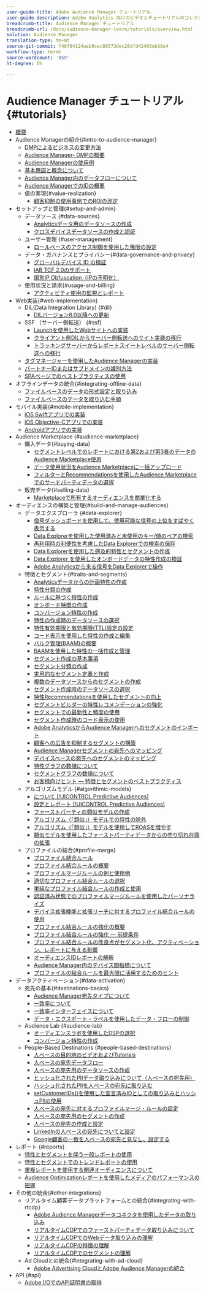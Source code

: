```yaml
---
user-guide-title: Adobe Audience Manager チュートリアル
user-guide-description: Adobe Analytics 向けのビデオとチュートリアルのコレクションです。
breadcrumb-title: Audience Manager チュートリアル
breadcrumb-url: /docs/audience-manager-learn/tutorials/overview.html
solution: Audience Manager
translation-type: tm+mt
source-git-commit: f46f94124aeb9cec80573dec28dfd42400eb98e4
workflow-type: tm+mt
source-wordcount: '859'
ht-degree: 6%

---
```



# Audience Manager チュートリアル {#tutorials}

+ [概要](overview.md)
+ Audience Managerの紹介{#intro-to-audience-manager}
   + [DMPによるビジネスの変更方法](intro-to-audience-manager/how-a-dmp-can-change-your-business.md)
   + [Audience Manager- DMPの概要](intro-to-audience-manager/audience-manager-overview-of-a-dmp.md)
   + [Audience Managerの使用例](intro-to-audience-manager/audience-manager-use-cases.md)
   + [基本用語と概念について](intro-to-audience-manager/understanding-basic-terms-and-concepts-in-audience-manager.md)
   + [Audience Manager内のデータフローについて](intro-to-audience-manager/understanding-the-data-flow-in-audience-manager.md)
   + [Audience ManagerでのIDの概要](intro-to-audience-manager/introduction-to-identity-in-audience-manager.md)
   + 値の実現{#value-realization}
      + [顧客抑制の使用事例でのROIの測定](intro-to-audience-manager/value-realization/measuring-roi-in-a-customer-suppression-use-case.md)
+ セットアップと管理{#setup-and-admin}
   + データソース {#data-sources}
      + [Analyticsデータ用のデータソースの作成](setup-and-admin/data-sources/create-a-data-source-for-analytics-data.md)
      + [クロスデバイスデータソースの作成と認証](setup-and-admin/data-sources/creating-a-cross-device-data-source-and-authenticating.md)
   + ユーザー管理 {#user-management}
      + [ロールベースのアクセス制御を使用した権限の設定](setup-and-admin/user-management/setting-permissions-with-role-based-access-control.md)
   + データ・ガバナンスとプライバシー{#data-governance-and-privacy}
      + [グローバルデバイス ID の検証](setup-and-admin/data-governance-and-privacy/global-device-id-validation.md)
      + [IAB TCF 2.0のサポート](setup-and-admin/data-governance-and-privacy/iab-tcf-support.md)
      + [国別IP Obfuscation（IPの不明化）](setup-and-admin/data-governance-and-privacy/ip-obfuscation-by-country.md)
   + 使用状況と請求{#usage-and-billing}
      + [アクティビティ使用の監視とレポート](setup-and-admin/usage-and-billing/monitoring-and-reporting-on-activity-usage.md)
+ Web実装{#web-implementation}
   + DIL(Data Integration Library) {#dil}
      + [DILバージョン8.0以降への更新](web-implementation/dil/updating-to-dil-version-8-0-or-greater.md)
   + SSF （サーバー側転送） {#ssf}
      + [Launchを使用したWebサイトへの実装](https://docs.adobe.com/content/help/en/experience-cloud/implementing-in-websites-with-launch/index.html)
      + [クライアント側DILからサーバー側転送へのサイト実装の移行](web-implementation/ssf/migrating-your-site-implementation-from-client-side-dil-to-server-side-forwarding.md)
      + [トラッキングサーバーからレポートスイートレベルのサーバー側転送への移行](web-implementation/ssf/migrating-from-tracking-server-to-report-suite-level-server-side-forwarding.md)
   + [タグマネージャーを使用したAudience Managerの実装](web-implementation/using-tag-managers-to-implement-audience-manager.md)
   + [パートナーIDまたはサブドメインの識別方法](web-implementation/how-to-identify-your-partner-id-or-subdomain.md)
   + [SPAページでのベストプラクティスの使用](web-implementation/using-best-practices-on-spa-pages-when-sending-data-to-aam.md)
+ オフラインデータの統合{#integrating-offline-data}
   + [ファイルベースのデータの形式設定と取り込み](integrating-offline-data/formatting-and-ingesting-file-based-data.md)
   + [ファイルベースのデータを取り込む手順](integrating-offline-data/steps-for-ingesting-file-based-data.md)
+ モバイル実装{#mobile-implementation}
   + [iOS Swiftアプリでの実装](https://docs.adobe.com/content/help/en/experience-cloud/implementing-in-mobile-ios-swift-apps-with-launch/index.html)
   + [iOS Objective-Cアプリでの実装](https://docs.adobe.com/content/help/en/experience-cloud/implementing-in-mobile-ios-objective-c-apps-with-launch/index.html)
   + [Androidアプリでの実装](https://docs.adobe.com/content/help/en/experience-cloud/implementing-in-mobile-android-apps-with-launch/index.html)
+ Audience Marketplace {#audience-marketplace}
   + 購入データ{#buying-data}
      + [セグメントレベルでのレポートにおける第2および第3者のデータのAudience Marketplace使用](audience-marketplace/buying-data/reporting-2nd-and-3rd-party-data-usage-in-the-audience-marketplace-at-the-segment-level.md)
      + [データ使用状況をAudience Marketplaceに一括アップロード](audience-marketplace/buying-data/bulk-uploading-data-usage-into-the-audience-marketplace.md)
      + [フィルターとRecommendationsを使用したAudience Marketplaceでのサードパーティデータの選択](audience-marketplace/buying-data/using-filters-and-recommendations-to-choose-3rd-party-data-in-audience-marketplace.md)
   + 販売データ{#selling-data}
      + [Marketplaceで所有するオーディエンスを商業化する](audience-marketplace/selling-data/commercialize-owned-audiences-on-marketplace.md)
+ オーディエンスの構築と管理{#build-and-manage-audiences}
   + データエクスプローラ {#data-explorer}
      + [信号ダッシュボードを使用して、使用可能な信号の上位をすばやく表示する](build-and-manage-audiences/data-explorer/using-the-signals-dashboard-to-quickly-view-top-available-signals.md)
      + [Data Explorerを使用した使用済みと未使用のキー/値のペアの検索](build-and-manage-audiences/data-explorer/using-data-explorer-to-search-for-used-and-unused-key-value-pairs.md)
      + [再利用時の利便性を考慮したData Explorerでの検索の保存](build-and-manage-audiences/data-explorer/saving-searches-in-data-explorer-for-convenience-in-re-use.md)
      + [Data Explorerを使用した遡及的特性とセグメントの作成](build-and-manage-audiences/data-explorer/using-data-explorer-to-create-retroactive-traits-and-segments.md)
      + [Data Explorer を使用したオンボードデータの特性作成の検証](build-and-manage-audiences/data-explorer/using-data-explorer-to-validate-trait-creation-for-your-onboarded-data.md)
      + [Adobe Analyticsから来る信号をData Explorerで操作](build-and-manage-audiences/data-explorer/using-data-explorer-to-work-with-signals-coming-from-adobe-analytics.md)
   + 特徴とセグメント{#traits-and-segments}
      + [Analyticsデータからの計画特性の作成](build-and-manage-audiences/traits-and-segments/planning-trait-creation-from-analytics-data.md)
      + [特性分類の作成](build-and-manage-audiences/traits-and-segments/creating-a-trait-taxonomy.md)
      + [ルールに基づく特性の作成](build-and-manage-audiences/traits-and-segments/creating-rule-based-traits.md)
      + [オンボード特徴の作成](build-and-manage-audiences/traits-and-segments/creating-onboarded-traits.md)
      + [コンバージョン特性の作成](build-and-manage-audiences/traits-and-segments/creating-conversion-traits.md)
      + [特性の作成時のデータソースの選択](build-and-manage-audiences/traits-and-segments/choosing-a-data-source-when-creating-traits.md)
      + [特性有効期限と有効期限(TTL)設定の設定](build-and-manage-audiences/traits-and-segments/configuring-trait-expiration-with-the-time-to-live-ttl-setting.md)
      + [コード表示を使用した特性の作成と編集](build-and-manage-audiences/traits-and-segments/using-code-view-to-create-and-edit-traits.md)
      + [バルク管理(BAAM)の概要](build-and-manage-audiences/traits-and-segments/introduction-to-bulk-management-baaam.md)
      + [BAAMを使用した特性の一括作成と管理](build-and-manage-audiences/traits-and-segments/creating-and-managing-traits-in-bulk-with-baaam.md)
      + [セグメント作成の基本事項](build-and-manage-audiences/traits-and-segments/the-basics-of-creating-segments.md)
      + [セグメント分類の作成](build-and-manage-audiences/traits-and-segments/creating-a-segment-taxonomy.md)
      + [実用的なセグメント定義と作成](build-and-manage-audiences/traits-and-segments/practical-segment-definition-and-creation.md)
      + [複数のデータソースからのセグメントの作成](build-and-manage-audiences/traits-and-segments/creating-segments-from-multiple-data-sources.md)
      + [セグメント作成時のデータソースの選択](build-and-manage-audiences/traits-and-segments/choosing-a-data-source-when-creating-a-segment.md)
      + [特性Recommendationsを使用したセグメントの向上](build-and-manage-audiences/traits-and-segments/enhancing-your-segments-with-trait-recommendations.md)
      + [セグメントビルダーの特性レコメンデーションの強化](build-and-manage-audiences/traits-and-segments/trait-recommendation-enhancements-in-the-segment-builder.md)
      + [セグメントでの最新性と頻度の使用](build-and-manage-audiences/traits-and-segments/using-recency-and-frequency-in-segments.md)
      + [セグメント作成時のコード表示の使用](build-and-manage-audiences/traits-and-segments/using-code-view-when-building-segments.md)
      + [Adobe AnalyticsからAudience Managerへのセグメントのインポート](build-and-manage-audiences/traits-and-segments/import-aa-segments-into-aam.md)
      + [顧客への広告を抑制するセグメントの構築](build-and-manage-audiences/traits-and-segments/building-a-segment-to-suppress-ads-to-customers.md)
      + [Audience Managerセグメントの宛先へのマッピング](build-and-manage-audiences/traits-and-segments/mapping-audience-manager-segments-to-destinations.md)
      + [デバイスベースの宛先へのセグメントのマッピング](build-and-manage-audiences/traits-and-segments/mapping-segments-to-a-device-based-destination.md)
      + [特性グラフの数値について](build-and-manage-audiences/traits-and-segments/understanding-numbers-in-the-trait-graph.md)
      + [セグメントグラフの数値について](build-and-manage-audiences/traits-and-segments/understanding-numbers-in-the-segment-graph.md)
      + [お客様向けヒント — 特徴とセグメントのベストプラクティス](build-and-manage-audiences/traits-and-segments/customer-tips-traits-and-segments-best-practices.md)
   + アルゴリズムモデル {#algorithmic-models}
      + [について [!UICONTROL Predictive Audiences]](build-and-manage-audiences/algorithmic-models/understanding-predictive-audiences.md)
      + [設定とレポート  [!UICONTROL Predictive Audiences]](build-and-manage-audiences/algorithmic-models/configure-and-report-on-predictive-audiences.md)
      + [ファーストパーティの類似モデルの作成](build-and-manage-audiences/algorithmic-models/creating-a-first-party-look-alike-model.md)
      + [アルゴリズム（「類似」）モデルでの特性の除外](build-and-manage-audiences/algorithmic-models/excluding-traits-in-algorithmic-look-alike-models.md)
      + [アルゴリズム（「類似」）モデルを使用してROASを増やす](build-and-manage-audiences/algorithmic-models/increase-roas-by-using-algorithmic-look-alike-models.md)
      + [類似モデルを使用したファーストパーティデータからの売り切れ在庫の拡張](build-and-manage-audiences/algorithmic-models/using-look-alike-models-to-extend-sold-out-inventory-from-your-1st-party-data.md)
   + プロファイルの結合{#profile-merge}
      + [プロファイル結合ルール](build-and-manage-audiences/profile-merge/profile-merge.md)
      + [プロファイル結合ルールの概要](build-and-manage-audiences/profile-merge/overview-of-profile-merge-rules.md)
      + [プロファイルマージルールの例と使用例](build-and-manage-audiences/profile-merge/profile-merge-rule-examples-and-use-cases.md)
      + [適切なプロファイル結合ルールの選択](build-and-manage-audiences/profile-merge/choosing-the-right-profile-merge-rule.md)
      + [単純なプロファイル結合ルールの作成と使用](build-and-manage-audiences/profile-merge/creating-and-using-simple-profile-merge-rules.md)
      + [認証済み状態でのプロファイルマージルールを使用したパーソナライズ](build-and-manage-audiences/profile-merge/using-profile-merge-rules-to-personalize-in-an-authenticated-state.md)
      + [デバイス拡張機能と拡張リーチに対するプロファイル結合ルールの使用](build-and-manage-audiences/profile-merge/using-profile-merge-rules-for-device-extension-and-increased-reach.md)
      + [プロファイル結合ルールの強化の概要](build-and-manage-audiences/profile-merge/overview-of-profile-merge-rule-enhancements.md)
      + [プロファイル結合ルールの強化 — 前提条件](build-and-manage-audiences/profile-merge/profile-merge-rule-enhancements-pre-requisites.md)
      + [プロファイル結合ルールの改良点がセグメント化、アクティベーション、レポートに与える影響](build-and-manage-audiences/profile-merge/how-profile-merge-rule-enhancements-impact-segmentation-activation-and-reporting.md)
      + [オーディエンスIDレポートの解釈](build-and-manage-audiences/profile-merge/interpret-audience-identity-reporting.md)
      + [Audience Manager内のデバイス間指標について](build-and-manage-audiences/profile-merge/understanding-cross-device-metrics-in-audience-manager.md)
      + [プロファイルの結合ルールを最大限に活用するためのヒント](build-and-manage-audiences/profile-merge/customer-tips-getting-the-most-out-of-profile-merge-rules.md)
+ データアクティベーション{#data-activation}
   + 宛先の基本{#destinations-basics}
      + [Audience Manager宛先タイプについて](data-activation/destinations-basics/understanding-audience-manager-destination-types.md)
      + [一致率について](data-activation/destinations-basics/understanding-match-rates.md)
      + [一致率インターフェイスについて](data-activation/destinations-basics/understanding-the-match-rate-interface-in-audience-manager.md)
      + [データ・エクスポート・ラベルを使用したデータ・フローの制御](data-activation/destinations-basics/using-data-export-labels-to-control-data-flow.md)
   + Audience Lab {#audience-lab}
      + [オーディエンスラボを使用したDSPの選択](data-activation/audience-lab/using-audience-lab-to-choose-a-dsp.md)
      + [コンバージョン特性の作成](build-and-manage-audiences/traits-and-segments/creating-conversion-traits.md)
   + People-Based Destinations {#people-based-destinations}
      + [人ベースの目的地のビデオおよびTutorials](data-activation/people-based-destinations/pbd.md)
      + [人ベースの宛先データフロー](data-activation/people-based-destinations/people-based-destinations-data-flow.md)
      + [人ベースの宛先用のデータソースの作成](data-activation/people-based-destinations/creating-a-data-source-for-people-based-destinations.md)
      + [ヒッシュ化されたPIIデータ取り込みについて（人ベースの宛先用）](data-activation/people-based-destinations/understanding-hashed-pii-data-ingestion-for-people-based-destinations.md)
      + [ハッシュ化されたPIIを人ベースの宛先に取り込む](data-activation/people-based-destinations/ingesting-hashed-pii-for-people-based-destinations.md)
      + [setCustomerIDs()を使用した宣言済みIDとしての取り込みとハッシュPIIの使用](data-activation/people-based-destinations/using-setcustomerids-to-ingest-and-hash-pii-as-a-declared-id.md)
      + [人ベースの宛先に対するプロファイルマージ・ルールの設定](data-activation/people-based-destinations/configuring-profile-merge-rules-for-people-based-destinations.md)
      + [人ベースの宛先用のセグメントの作成](data-activation/people-based-destinations/creating-segments-for-people-based-destinations.md)
      + [人ベースの宛先の作成と設定](data-activation/people-based-destinations/create-and-configure-people-based-destinations.md)
      + [LinkedInの人ベースの宛先についてと設定](data-activation/people-based-destinations/understanding-and-configuring-the-linkedin-pbd.md)
      + [Google顧客の一致を人ベースの宛先と見なし、設定する](data-activation/people-based-destinations/understanding-and-configuring-the-google-customer-match-pbd.md)
+ レポート {#reports}
   + [特性とセグメントを伴う一般レポートの使用](reports/using-general-reports-with-traits-and-segments.md)
   + [特性とセグメントでのトレンドレポートの使用](reports/using-trended-reports-with-traits-and-segments.md)
   + [重複レポートを使用する関連オーディエンスについて](reports/understand-related-audiences-with-overlap-reports.md)
   + [Audience Optimizationレポートを使用したメディアのパフォーマンスの把握](reports/using-audience-optimization-reports-to-understand-media-performance.md)
+ その他の統合{#other-integrations}
   + リアルタイム顧客データプラットフォームとの統合{#integrating-with-rtcdp}
      + [Adobe Audience Managerデータコネクタを使用したデータの取り込み](https://experienceleague.adobe.com/docs/platform-learn/tutorials/sources/ingest-data-from-aam.html?lang=en#sources)
      + [リアルタイムCDPでのファーストパーティデータ取り込みについて](other-integrations/integrating-with-rtcdp/rtcdp-1pd-ingestion-for-aam-users.md)
      + [リアルタイムCDPでのWebデータ取り込みの理解](other-integrations/integrating-with-rtcdp/rtcdp-web-ingestion-for-aam-users.md)
      + [リアルタイムCDPの特徴の理解](other-integrations/integrating-with-rtcdp/rtcdp-traits-for-aam-users.md)
      + [リアルタイムCDPでのセグメントの理解](other-integrations/integrating-with-rtcdp/rtcdp-segments-for-aam-users.md)
   + Ad Cloudとの統合{#integrating-with-ad-cloud}
      + [Adobe Advertising CloudとAdobe Audience Managerの統合](other-integrations/integrating-with-ad-cloud/advertising-cloud-and-audience-manager-integration.md)
+ API {#api}
   + [Adobe I/OでのAPI証明書の取得](api/retrieve-api-credentials-in-adobe-io.md)
